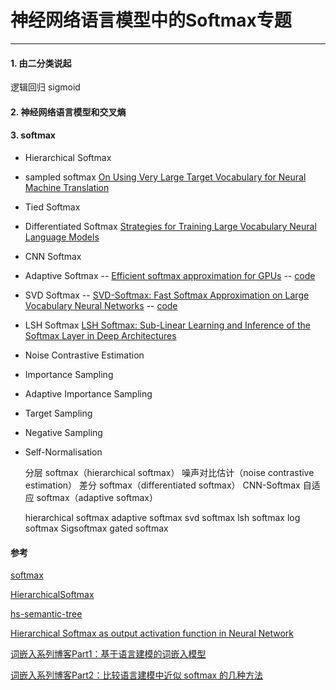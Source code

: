 # 神经网络语言模型中的Softmax专题
---
#### 1. 由二分类说起
逻辑回归
sigmoid

#### 2. 神经网络语言模型和交叉熵

#### 3. softmax

- Hierarchical Softmax
- sampled softmax [On Using Very Large Target Vocabulary for Neural Machine Translation](https://arxiv.org/pdf/1412.2007.pdf)
- Tied Softmax
- Differentiated Softmax [Strategies for Training Large Vocabulary Neural Language Models](http://arxiv.org/abs/1512.04906)
- CNN Softmax
- Adaptive Softmax -- [Efficient softmax approximation for GPUs](https://arxiv.org/abs/1609.04309) -- [code](https://github.com/facebookresearch/adaptive-softmax)
- SVD Softmax -- [SVD-Softmax: Fast Softmax Approximation on Large Vocabulary Neural Networks](https://papers.nips.cc/paper/7130-svd-softmax-fast-softmax-approximation-on-large-vocabulary-neural-networks) -- [code](https://github.com/koichiro11/svd-softmax)
- LSH Softmax [LSH Softmax: Sub-Linear Learning and Inference of the Softmax Layer in Deep Architectures](https://openreview.net/forum?id=SJ3dBGZ0Z)
- Noise Contrastive Estimation
- Importance Sampling
- Adaptive Importance Sampling
- Target Sampling 
- Negative Sampling
- Self-Normalisation

    分层 softmax（hierarchical softmax）
    噪声对比估计（noise contrastive estimation）
    差分 softmax（differentiated softmax）
    CNN-Softmax
    自适应 softmax（adaptive softmax）

    hierarchical softmax
    adaptive softmax
    svd softmax
    lsh softmax
    log softmax
    Sigsoftmax
    gated softmax

#### 参考

[softmax](https://talbaumel.github.io/blog/softmax/)

[HierarchicalSoftmax](https://github.com/RobGrimm/HierarchicalSoftmax)

[hs-semantic-tree](https://github.com/lateral/hs-semantic-tree)

[Hierarchical Softmax as output activation function in Neural Network](https://becominghuman.ai/hierarchical-softmax-as-output-activation-function-in-neural-network-1d19089c4f49)

[词嵌入系列博客Part1：基于语言建模的词嵌入模型](https://www.jiqizhixin.com/articles/2016-10-23-2)

[词嵌入系列博客Part2：比较语言建模中近似 softmax 的几种方法](https://www.jiqizhixin.com/articles/2016-10-26)